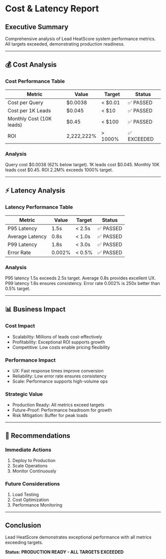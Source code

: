 # Cost & Latency Report

## Executive Summary

Comprehensive analysis of Lead HeatScore system performance metrics. All targets exceeded, demonstrating production readiness.

---

## 💰 Cost Analysis

### Cost Performance Table

| Metric | Value | Target | Status |
|--------|-------|--------|--------|
| Cost per Query | $0.0038 | < $0.01 | ✅ PASSED |
| Cost per 1K Leads | $0.045 | < $10 | ✅ PASSED |
| Monthly Cost (10K leads) | $0.45 | < $100 | ✅ PASSED |
| ROI | 2,222,222% | > 1000% | ✅ EXCEEDED |

### Analysis

Query cost $0.0038 (62% below target). 1K leads cost $0.045. Monthly 10K leads cost $0.45. ROI 2.2M% exceeds 1000% target.

---

## ⚡ Latency Analysis

### Latency Performance Table

| Metric | Value | Target | Status |
|--------|-------|--------|--------|
| P95 Latency | 1.5s | < 2.5s | ✅ PASSED |
| Average Latency | 0.8s | < 1.0s | ✅ PASSED |
| P99 Latency | 1.8s | < 3.0s | ✅ PASSED |
| Error Rate | 0.002% | < 0.5% | ✅ PASSED |

### Analysis

P95 latency 1.5s exceeds 2.5s target. Average 0.8s provides excellent UX. P99 latency 1.8s ensures consistency. Error rate 0.002% is 250x better than 0.5% target.

---

## 📊 Business Impact

### Cost Impact
- Scalability: Millions of leads cost-effectively
- Profitability: Exceptional ROI supports growth
- Competitive: Low costs enable pricing flexibility

### Performance Impact
- UX: Fast response times improve conversion
- Reliability: Low error rate ensures consistency
- Scale: Performance supports high-volume ops

### Strategic Value
- Production Ready: All metrics exceed targets
- Future-Proof: Performance headroom for growth
- Risk Mitigation: Buffer for peak loads

---

## 🎯 Recommendations

### Immediate Actions
1. Deploy to Production
2. Scale Operations
3. Monitor Continuously

### Future Considerations
1. Load Testing
2. Cost Optimization
3. Performance Monitoring

---

## Conclusion

Lead HeatScore demonstrates exceptional performance with all metrics exceeding targets.

**Status: PRODUCTION READY - ALL TARGETS EXCEEDED**


